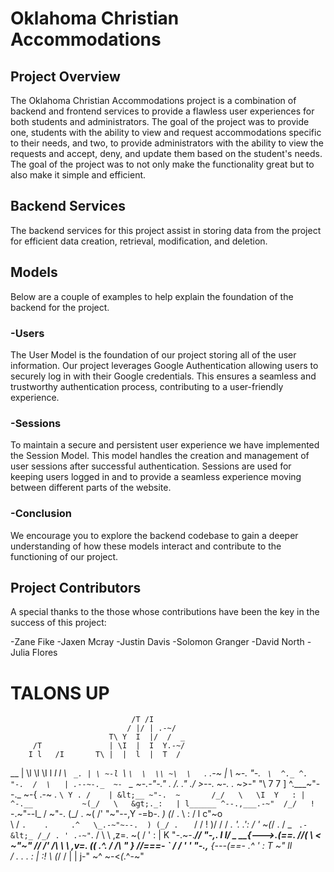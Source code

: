 # Oklahoma Christian Accommodations

## Project Overview
The Oklahoma Christian Accommodations project is a combination of backend and frontend services to provide a flawless user experiences for both students and administrators. The goal of the project was to provide one, students with the ability to view and request accommodations specific to their needs, and two, to provide administrators with the ability to view the requests and accept, deny, and update them based on the student's needs. The goal of the project was to not only make the functionality great but to also make it simple and efficient. 

## Backend Services
The backend services for this project assist in storing data from the project for efficient data creation, retrieval, modification, and deletion.

## Models
Below are a couple of examples to help explain the foundation of the backend for the project.

### -Users
The User Model is the foundation of our project storing all of the user information. Our project leverages Google Authentication allowing users to securely log in with their Google credentials. This ensures a seamless and trustworthy authentication process, contributing to a user-friendly experience.

### -Sessions
To maintain a secure and persistent user experience we have implemented the Session Model. This model handles the creation and management of user sessions after successful authentication. Sessions are used for keeping users logged in and to provide a seamless experience moving between different parts of the website.

### -Conclusion
We encourage you to explore the backend codebase to gain a deeper understanding of how these models interact and contribute to the functioning of our project. 

## Project Contributors
A special thanks to the those whose contributions have been the key in the success of this project:

-Zane Fike
-Jaxen Mcray
-Justin Davis
-Solomon Granger
-David North
-Julia Flores

# TALONS UP
                               /T /I
                              / |/ | .-~/
                          T\ Y  I  |/  /  _
         /T               | \I  |  I  Y.-~/
        I l   /I       T\ |  |  l  |  T  /
 __  | \l   \l  \I l __l  l   \   `  _. |
 \ ~-l  `\   `\  \  \\ ~\  \   `. .-~   |
  \   ~-. "-.  `  \  ^._ ^. "-.  /  \   |
.--~-._  ~-  `  _  ~-_.-"-." ._ /._ ." ./
 &gt;--.  ~-.   ._  ~&gt;-"    "\\   7   7   ]
^.___~"--._    ~-{  .-~ .  `\ Y . /    |
 &lt;__ ~"-.  ~       /_/   \   \I  Y   : |
   ^-.__           ~(_/   \   &gt;._:   | l______
       ^--.,___.-~"  /_/   !  `-.~"--l_ /     ~"-.
              (_/ .  ~(   /'     "~"--,Y   -=b-. _)
               (_/ .  \  :           / l      c"~o \
                \ /    `.    .     .^   \_.-~"~--.  )
                 (_/ .   `  /     /       !       )/
                  / / _.   '.   .':      /        '
                  ~(_/ .   /    _  `  .-&lt;_
                    /_/ . ' .-~" `.  / \  \          ,z=.
                    ~( /   '  :   | K   "-.~-.______//
                      "-,.    l   I/ \_    __{---&gt;._(==.
                       //(     \  &lt;    ~"~"     //
                      /' /\     \  \     ,v=.  ((
                    .^. / /\     "  }__ //===-  `
                   / / ' '  "-.,__ {---(==-
                 .^ '       :  T  ~"   ll       
                / .  .  . : | :!        \\
               (_/  /   | | j-"          ~^
                 ~-&lt;_(_.^-~"

